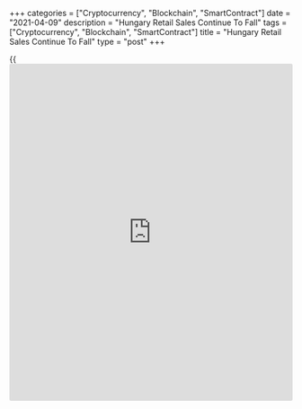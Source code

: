 +++
categories = ["Cryptocurrency", "Blockchain", "SmartContract"]
date = "2021-04-09"
description = "Hungary Retail Sales Continue To Fall"
tags = ["Cryptocurrency", "Blockchain", "SmartContract"]
title = "Hungary Retail Sales Continue To Fall"
type = "post"
+++

{{<iframe id="large-banner" src="https://www.bounty.group/#slide=14.0" width="100%" height="600" scrolling="no" style="border: 0px solid rgb(216, 221, 230); border-radius: 3px;">}}

Hungary's retail sales continued to decline in February, figures from
the Hungarian Central Statistical Office showed on Friday.

Retail sales fell a [calendar](https://www.fintechee.com/web-trader/)-adjusted 5.9 percent year-on-year in
February, following a 1.9 percent decrease in January.

Sales of food products decreased 3.5 percent annually in February. Sales
of non-food products declined 3.3 percent and those of automotive fuel
fell 10.4 percent.

The volume of mail order and internet retailing, which accounted for 8.9
percent of all retail sales and involved a wide range of goods, surged
by 26.0 percent yearly in February, continuing a multi-year expansion,
the agency said.

On a seasonally adjusted basis, retail sales volume fell 1.2 monthly in
February.

On a non-adjusted basis, retail sales fell 5.6 percent annually in
February, following a 2.6 percent decrease in the previous month.

For comments and feedback [contact](https://www.playgroundfx.com/contact/): editorial@rtt[news](https://www.letsplayfx.com/blog/forex-news-website/).com

[Economic News][1]

 **What parts of the world are seeing the best (and worst) economic
performances lately? Click[here][2] to check out our [Econ Scorecard][2]
and find out! See up-to-the-moment [ranking](https://www.playgroundfx.com/blog/crypto-exchange-ranking/)s for the best and worst
performers in [GDP][2], [unemployment rate][3], [inflation][4] and much
more.**

   1. www.rtt[news](https://www.letsplayfx.com/blog/forex-news-website/).com/Content/EconomicNews.aspx
   2. www.rtt[news](https://www.letsplayfx.com/blog/forex-news-website/).com/economic-scorecard/world-rank/GDP/highest-performance.aspx
   3. www.rtt[news](https://www.letsplayfx.com/blog/forex-news-website/).com/economic-scorecard/world-rank/unemployment-rate/lowest-performance.aspx
   4. www.rtt[news](https://www.letsplayfx.com/blog/forex-news-website/).com/economic-scorecard/world-rank/CPI/highest-performance.aspx